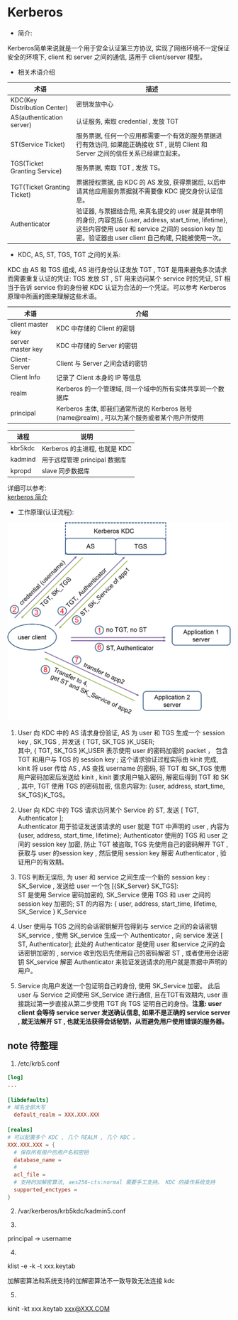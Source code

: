# Kerberos  

- 简介:  

Kerberos简单来说就是一个用于安全认证第三方协议, 实现了网络环境不一定保证安全的环境下, client 和 server 之间的通信, 适用于 client/server 模型。

- 相关术语介绍  

术语 | 描述  
---|---  
KDC(Key Distribution Center) | 密钥发放中心  
AS(authentication server) | 认证服务, 索取 credential , 发放 TGT  
ST(Service Ticket) | 服务票据, 任何一个应用都需要一个有效的服务票据进行有效访问, 如果能正确接收 ST , 说明 Client 和 Server 之间的信任关系已经建立起来。  
TGS(Ticket Granting Service) | 服务票据, 索取 TGT , 发放 TS。   
TGT(Ticket Granting Ticket) | 票据授权票据, 由 KDC 的 AS 发放, 获得票据后, 以后申请其他应用服务票据就不需要像 KDC 提交身份认证信息。  
Authenticator | 验证器, 与票据结合用, 来真名提交的 user 就是其申明的身份, 内容包括 {user, address, start_time, lifetime}, 这些内容使用 user 和 service 之间的 session key 加密。验证器由 user client 自己构建, 只能被使用一次。

- KDC, AS, ST, TGS, TGT 之间的关系:  

KDC 由 AS 和 TGS 组成, AS 进行身份认证发放 TGT , TGT 是用来避免多次请求而需要重复认证的凭证: TGS 发放 ST , ST 用来访问某个 service 时的凭证, ST 相当于告诉 service 你的身份被 KDC 认证为合法的一个凭证。可以参考 Kerberos 原理中所画的图来理解这些术语。

术语 | 介绍  
---|---  
client master key | KDC 中存储的 Client 的密钥  
server master key | KDC 中存储的 Server 的密钥  
Client-Server | Client 与 Server 之间会话的密钥  
Client Info | 记录了 Client 本身的 IP 等信息  
realm | Kerberos 的一个管理域, 同一个域中的所有实体共享同一个数据库
principal | Kerberos 主体, 即我们通常所说的 Kerberos 账号 (name@realm) , 可以为某个服务或者某个用户所使用 

进程 | 说明  
---|---  
kbr5kdc | Kerberos 的主进程, 也就是 KDC  
kadmind | 用于远程管理 principal 数据库  
kpropd | slave 同步数据库  


详细可以参考:  
[kerberos 简介](http://www.360doc.com/content/15/0803/10/13047933_489182493.shtml)

- 工作原理(认证流程): 

![image](../../imgs/kerberos_authentication.png)

1. User 向 KDC 中的 AS 请求身份验证, AS 为 user 和 TGS 生成一个 session key , SK_TGS , 并发送 { TGT, SK_TGS }K_USER;  
    其中, { TGT, SK_TGS }K_USER 表示使用 user 的密码加密的 packet ， 包含 TGT 和用户与 TGS 的 session key ; 这个请求验证过程实际由 kinit 完成, kinit 将 user 传给 AS , AS 查找 username 的密码, 将 TGT 和 SK_TGS 使用用户密码加密后发送给 kinit , kinit 要求用户输入密码, 解密后得到 TGT 和 SK , 其中, TGT 使用 TGS 的密码加密, 信息内容为: {user, address, start_time, SK_TGS}K_TGS。

2. User 向 KDC 中的 TGS 请求访问某个 Service 的 ST, 发送 [ TGT, Authenticator ];  
    Authenticator 用于验证发送该请求的 user 就是 TGT 中声明的 user , 内容为 {user, address, start_time, lifetime}; Authenticator 使用的 TGS 和 user 之间的 session key 加密, 防止 TGT 被盗取, TGS 先使用自己的密码解开 TGT , 获取与 user 的session key , 然后使用 session key 解密 Authenticator , 验证用户的有效期。

3. TGS 判断无误后, 为 user 和 service 之间生成一个新的 session key : SK_Service , 发送给 user 一个包 [{SK_Server} SK_TGS]:  
    ST 是使用 Service 密码加密的, SK_Service 使用 TGS 和 user 之间的 session key 加密的; ST 的内容为: { user, address, start_time, lifetime, SK_Service } K_Service

4. User 使用与 TGS 之间的会话密钥解开包得到与 service 之间的会话密钥 SK_service , 使用 SK_service 生成一个 Authenticator , 向 service 发送 [ ST, Authenticator];
    此处的 Authenticator 是使用 user 和service 之间的会话密钥加密的 , service 收到包后先使用自己的密码解密 ST , 或者使用会话密钥 SK_service 解密 Authenticator 来验证发送请求的用户就是票据中声明的用户。

5. Service 向用户发送一个包证明自己的身份, 使用 SK_Service 加密。
    此后 user 与 Service 之间使用 SK_Service 进行通信, 且在TGT有效期内, user 直接跳过第一步直接从第二步使用 TGT 向 TGS 证明自己的身份。**注意: user client 会等待 service server 发送确认信息, 如果不是正确的 service server , 就无法解开 ST , 也就无法获得会话秘钥，从而避免用户使用错误的服务器。**  

## note  待整理

1. /etc/krb5.conf

```conf
[log]
...

[libdefaults]
# 域名全部大写
  default_realm = XXX.XXX.XXX

[realms]
# 可以配置多个 KDC , 几个 REALM , 几个 KDC 。
XXX.XXX.XXX = {
  # 保存所有用户的用户名和密钥
  database_name =
  # 
  acl_file =
  # 支持的加解密算法, aes256-cts:normal 需要手工支持。 KDC 的操作系统支持
  supported_enctypes = 
}
```

2. /var/kerberos/krb5kdc/kadmin5.conf

3. 

principal -> username 

4. 

klist -e -k -t xxx.keytab

加解密算法和系统支持的加解密算法不一致导致无法连接 kdc


5. 

kinit -kt xxx.keytab xxx@XXX.COM
